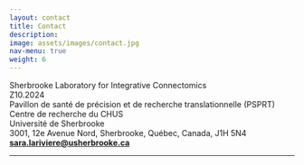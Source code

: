 ```yaml
---
layout: contact
title: Contact
description: 
image: assets/images/contact.jpg
nav-menu: true
weight: 6
---
```

<!-- Main -->
<div id="main" class="alt">

<!-- One -->
<section id="one">
	<div class="inner" >
        <p>
        Sherbrooke Laboratory for Integrative Connectomics<br>
        Z10.2024<br>
        Pavillon de santé de précision et de recherche translationnelle (PSPRT)<br>
        Centre de recherche du CHUS<br>
        Université de Sherbrooke<br>
        3001, 12e Avenue Nord, Sherbrooke, Québec, Canada, J1H 5N4<br>
        <b><a href="mailto:sara.lariviere@usherbrooke.ca">sara.lariviere@usherbrooke.ca</a></b>
        </p>
    </div>
<hr class="major" />